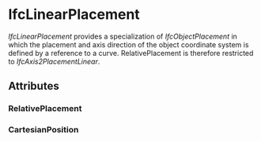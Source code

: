 # IfcLinearPlacement

_IfcLinearPlacement_ provides a specialization of _IfcObjectPlacement_ in which the placement and axis direction of the object coordinate system is defined by a reference to a curve. RelativePlacement is therefore restricted to _IfcAxis2PlacementLinear_.<!-- end of definition -->

## Attributes

### RelativePlacement


### CartesianPosition

